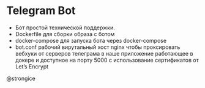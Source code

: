 # Telegram Bot

- Бот простой технической поддержки. 
- Dockerfile для сборки образа с  ботом
- docker-compose для запуска бота  через docker-compose 
- bot.conf рабочий вирутальный хост nginx чтобы проксировать вебхуки от серверов телеграма в наше приложение работающее в докере и доступное на порту 5000 с использование сертификатов от Let’s Encrypt


@strongice